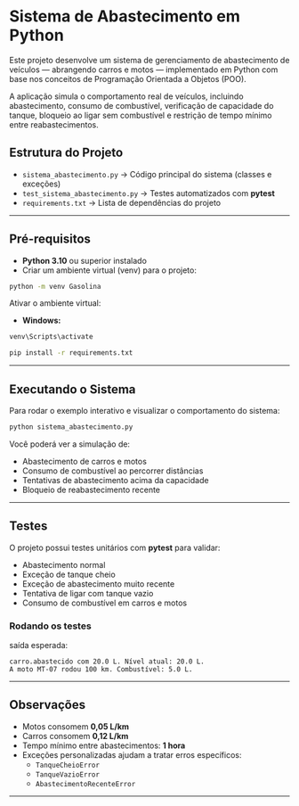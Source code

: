 # Sistema de Abastecimento em Python

Este projeto desenvolve um sistema de gerenciamento de abastecimento de veículos — abrangendo carros e motos — implementado em Python com base nos conceitos de Programação Orientada a Objetos (POO).

A aplicação simula o comportamento real de veículos, incluindo abastecimento, consumo de combustível, verificação de capacidade do tanque, bloqueio ao ligar sem combustível e restrição de tempo mínimo entre reabastecimentos.



##  Estrutura do Projeto

- `sistema_abastecimento.py` → Código principal do sistema (classes e exceções)
- `test_sistema_abastecimento.py` → Testes automatizados com **pytest**
- `requirements.txt` → Lista de dependências do projeto

---

##  Pré-requisitos

- **Python 3.10** ou superior instalado  
- Criar um ambiente virtual (venv) para o projeto:

```bash
python -m venv Gasolina
```

Ativar o ambiente virtual:

- **Windows:**
```bash
venv\Scripts\activate
```


```bash
pip install -r requirements.txt
```
---

##  Executando o Sistema

Para rodar o exemplo interativo e visualizar o comportamento do sistema:

```bash
python sistema_abastecimento.py
```

Você poderá ver a simulação de:
- Abastecimento de carros e motos  
- Consumo de combustível ao percorrer distâncias  
- Tentativas de abastecimento acima da capacidade  
- Bloqueio de reabastecimento recente  

---

##  Testes 

O projeto possui testes unitários com **pytest** para validar:

- Abastecimento normal  
- Exceção de tanque cheio  
- Exceção de abastecimento muito recente  
- Tentativa de ligar com tanque vazio  
- Consumo de combustível em carros e motos  

### Rodando os testes

saída esperada:

```
carro.abastecido com 20.0 L. Nível atual: 20.0 L.
A moto MT-07 rodou 100 km. Combustível: 5.0 L.
```

---

##  Observações

- Motos consomem **0,05 L/km**  
- Carros consomem **0,12 L/km**  
- Tempo mínimo entre abastecimentos: **1 hora**
- Exceções personalizadas ajudam a tratar erros específicos:
  - `TanqueCheioError`
  - `TanqueVazioError`
  - `AbastecimentoRecenteError`

---

